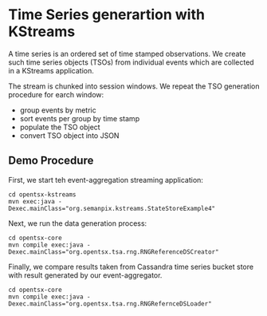 # Time Series generartion with KStreams 
 
A time series is an ordered set of time stamped observations. 
We create such time series objects (TSOs) from individual events 
 which are collected in a KStreams application. 

The stream is chunked into session windows. We repeat the TSO generation
procedure for earch window:

+ group events by metric
+ sort events per group by time stamp
+ populate the TSO object 
+ convert TSO object into JSON

 
## Demo Procedure

First, we start teh event-aggregation streaming application:

```
cd opentsx-kstreams
mvn exec:java -Dexec.mainClass="org.semanpix.kstreams.StateStoreExample4"
```

Next, we run the data generation process: 
```
cd opentsx-core
mvn compile exec:java -Dexec.mainClass="org.opentsx.tsa.rng.RNGReferenceDSCreator"
```

Finally, we compare results taken from Cassandra time series bucket store
with result generated by our event-aggregator.

```
cd opentsx-core
mvn compile exec:java -Dexec.mainClass="org.opentsx.tsa.rng.RNGRefernceDSLoader"
```
